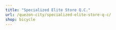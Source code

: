 ```yaml
---
title: "Specialized Elite Store Q.C."
url: /quezon-city/specialized-elite-store-q-c/
shop: bicycle
---
```

